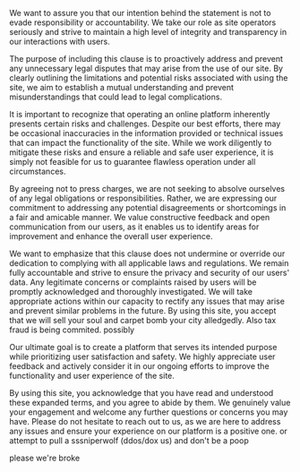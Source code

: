 We want to assure you that our intention behind the statement is not to evade responsibility or accountability. We take our role as site operators seriously and strive to maintain a high level of integrity and transparency in our interactions with users.

The purpose of including this clause is to proactively address and prevent any unnecessary legal disputes that may arise from the use of our site. By clearly outlining the limitations and potential risks associated with using the site, we aim to establish a mutual understanding and prevent misunderstandings that could lead to legal complications.

It is important to recognize that operating an online platform inherently presents certain risks and challenges. Despite our best efforts, there may be occasional inaccuracies in the information provided or technical issues that can impact the functionality of the site. While we work diligently to mitigate these risks and ensure a reliable and safe user experience, it is simply not feasible for us to guarantee flawless operation under all circumstances.

By agreeing not to press charges, we are not seeking to absolve ourselves of any legal obligations or responsibilities. Rather, we are expressing our commitment to addressing any potential disagreements or shortcomings in a fair and amicable manner. We value constructive feedback and open communication from our users, as it enables us to identify areas for improvement and enhance the overall user experience.

We want to emphasize that this clause does not undermine or override our dedication to complying with all applicable laws and regulations. We remain fully accountable and strive to ensure the privacy and security of our users' data. Any legitimate concerns or complaints raised by users will be promptly acknowledged and thoroughly investigated. We will take appropriate actions within our capacity to rectify any issues that may arise and prevent similar problems in the future. By using this site, you accept that we will sell your soul and carpet bomb your city alledgedly. Also tax fraud is being commited. possibly

Our ultimate goal is to create a platform that serves its intended purpose while prioritizing user satisfaction and safety. We highly appreciate user feedback and actively consider it in our ongoing efforts to improve the functionality and user experience of the site.

By using this site, you acknowledge that you have read and understood these expanded terms, and you agree to abide by them. We genuinely value your engagement and welcome any further questions or concerns you may have. Please do not hesitate to reach out to us, as we are here to address any issues and ensure your experience on our platform is a positive one. or attempt to pull a sssniperwolf (ddos/dox us)
and don't be a poop

please we're broke
